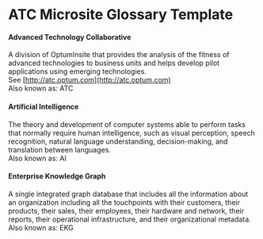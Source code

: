 # ATC Microsite Glossary Template

#### Advanced Technology Collaborative

A division of OptumInsite that provides the analysis of the fitness of advanced technologies to business units and helps develop pilot applications using emerging technologies.<br/>
See [http://atc.optum.com](http://atc.optum.com)<br/>
Also known as: ATC

#### Artificial Intelligence
The theory and development of computer systems able to perform tasks that normally require human intelligence, such as visual perception, speech recognition, natural language understanding, decision-making, and translation between languages.
<br/>Also known as: AI

#### Enterprise Knowledge Graph
A single integrated graph database that includes all the information about an organization including all the touchpoints with their customers, their products, their sales, their employees, their hardware and network, their reports, their operational infrastructure, and their organizational metadata.<br/>
Also known as: EKG